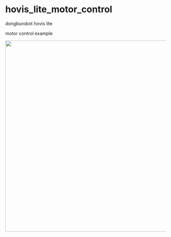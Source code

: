 # hovis_lite_motor_control

dongburobot hovis lite

motor control example

<p align="center">
  <img src="http://cfile3.uf.tistory.com/image/213E214F5387E60F21C0DB" width="600"/>
</p>
